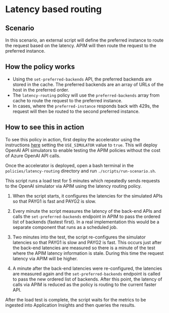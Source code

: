 # Latency based routing

## Scenario

In this scenario, an external script will define the preferred instance to route the request based on the latency. APIM will then route the request to the preferred instance.

## How the policy works

- Using the `set-preferred-backends` API, the preferred backends are stored in the cache. The preferred backends are an array of URLs of the host in the preferred order.
- The `latency-routing` policy will use the `preferred-backends` array from cache to route the request to the preferred instance.
- In cases, where the `preferred-instance` responds back with 429s, the request will then be routed to the second preferred instance.

## How to see this in action

To see this policy in action, first deploy the accelerator using the instructions [here](../../README.md) setting the `USE_SIMULATOR` value to `true`.
This will deploy OpenAI API simulators to enable testing the APIM policies without the cost of Azure OpenAI API calls.

Once the accelerator is deployed, open a bash terminal in the `policies/latency-routing` directory and run `./scripts/run-scenario.sh`.

This script runs a load test for 5 minutes which repeatedly sends requests to the OpenAI simulator via APIM using the  latency routing policy.

1. When the script starts, it configures the latencies for the simulated APIs so that PAYG1 is fast and PAYG2 is slow.

2. Every minute the script measures the latency of the back-end APIs and calls the `set-preferred-backends` endpoint in APIM to pass the ordered list of backends (fastest first). In a real implementation this would be a separate component that runs as a scheduled job.

3. Two minutes into the test, the script re-configures the simulator latencies so that PAYG1 is slow and PAYG2 is fast. This occurs just after the back-end latencies are measured so there is a minute of the test where the APIM latency information is stale. During this time the request latency via APIM will be higher.

4. A minute after the back-end latencies were re-configured, the latencies are measured again and the `set-preferred-backends` endpoint is called to pass the new ordered list of backends. After this point, the latency of calls via APIM is reduced as the policy is routing to the current faster API.


After the load test is complete, the script waits for the metrics to be ingested into Application Insights and then queries the results.
